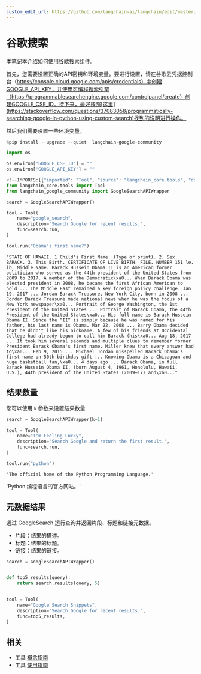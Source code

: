 ```yaml
---
custom_edit_url: https://github.com/langchain-ai/langchain/edit/master/docs/docs/integrations/tools/google_search.ipynb
---
```

# 谷歌搜索

本笔记本介绍如何使用谷歌搜索组件。

首先，您需要设置正确的API密钥和环境变量。要进行设置，请在谷歌云凭据控制台（https://console.cloud.google.com/apis/credentials）中创建GOOGLE_API_KEY，并使用可编程搜索引擎（https://programmablesearchengine.google.com/controlpanel/create）创建GOOGLE_CSE_ID。接下来，最好按照[这里](https://stackoverflow.com/questions/37083058/programmatically-searching-google-in-python-using-custom-search)找到的说明进行操作。

然后我们需要设置一些环境变量。


```python
%pip install --upgrade --quiet  langchain-google-community
```


```python
import os

os.environ["GOOGLE_CSE_ID"] = ""
os.environ["GOOGLE_API_KEY"] = ""
```


```python
<!--IMPORTS:[{"imported": "Tool", "source": "langchain_core.tools", "docs": "https://python.langchain.com/api_reference/core/tools/langchain_core.tools.simple.Tool.html", "title": "Google Search"}]-->
from langchain_core.tools import Tool
from langchain_google_community import GoogleSearchAPIWrapper

search = GoogleSearchAPIWrapper()

tool = Tool(
    name="google_search",
    description="Search Google for recent results.",
    func=search.run,
)
```


```python
tool.run("Obama's first name?")
```



```output
"STATE OF HAWAII. 1 Child's First Name. (Type or print). 2. Sex. BARACK. 3. This Birth. CERTIFICATE OF LIVE BIRTH. FILE. NUMBER 151 le. lb. Middle Name. Barack Hussein Obama II is an American former politician who served as the 44th president of the United States from 2009 to 2017. A member of the Democratic\xa0... When Barack Obama was elected president in 2008, he became the first African American to hold ... The Middle East remained a key foreign policy challenge. Jan 19, 2017 ... Jordan Barack Treasure, New York City, born in 2008 ... Jordan Barack Treasure made national news when he was the focus of a New York newspaper\xa0... Portrait of George Washington, the 1st President of the United States ... Portrait of Barack Obama, the 44th President of the United States\xa0... His full name is Barack Hussein Obama II. Since the “II” is simply because he was named for his father, his last name is Obama. Mar 22, 2008 ... Barry Obama decided that he didn't like his nickname. A few of his friends at Occidental College had already begun to call him Barack (his\xa0... Aug 18, 2017 ... It took him several seconds and multiple clues to remember former President Barack Obama's first name. Miller knew that every answer had to\xa0... Feb 9, 2015 ... Michael Jordan misspelled Barack Obama's first name on 50th-birthday gift ... Knowing Obama is a Chicagoan and huge basketball fan,\xa0... 4 days ago ... Barack Obama, in full Barack Hussein Obama II, (born August 4, 1961, Honolulu, Hawaii, U.S.), 44th president of the United States (2009–17) and\xa0..."
```


## 结果数量
您可以使用 `k` 参数来设置结果数量


```python
search = GoogleSearchAPIWrapper(k=1)

tool = Tool(
    name="I'm Feeling Lucky",
    description="Search Google and return the first result.",
    func=search.run,
)
```


```python
tool.run("python")
```



```output
'The official home of the Python Programming Language.'
```


'Python 编程语言的官方网站。'

## 元数据结果

通过 GoogleSearch 运行查询并返回片段、标题和链接元数据。

- 片段：结果的描述。
- 标题：结果的标题。
- 链接：结果的链接。


```python
search = GoogleSearchAPIWrapper()


def top5_results(query):
    return search.results(query, 5)


tool = Tool(
    name="Google Search Snippets",
    description="Search Google for recent results.",
    func=top5_results,
)
```


## 相关

- 工具 [概念指南](/docs/concepts/#tools)
- 工具 [使用指南](/docs/how_to/#tools)
